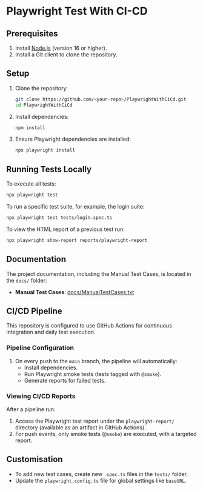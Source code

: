 # Playwright Test With CI-CD

## Prerequisites
1. Install [Node.js](https://nodejs.org/) (version 16 or higher).
2. Install a Git client to clone the repository.

## Setup
1. Clone the repository:
   ```bash
   git clone https://github.com/<your-repo>/PlaywrightWithCiCd.git
   cd PlaywrightWithCiCd
   ```

2. Install dependencies:
   ```bash
   npm install
   ```

3. Ensure Playwright dependencies are installed:
   ```bash
   npx playwright install
   ```

## Running Tests Locally
To execute all tests:
```bash
npx playwright test
```

To run a specific test suite, for example, the login suite:
```bash
npx playwright test tests/login.spec.ts
```

To view the HTML report of a previous test run:
```bash
npx playwright show-report reports/playwright-report
```

## Documentation
The project documentation, including the Manual Test Cases, is located in the `docs/` folder:

- **Manual Test Cases**: [docs/ManualTestCases.txt](https://github.com.mcas.ms/Adii-Nasher/PlaywrightWithCiCd/tree/main/docs)

## CI/CD Pipeline
This repository is configured to use GitHub Actions for continuous integration and daily test execution.

### Pipeline Configuration
1. On every push to the `main` branch, the pipeline will automatically:
   - Install dependencies.
   - Run Playwright smoke tests (tests tagged with `@smoke`).
   - Generate reports for failed tests.

### Viewing CI/CD Reports
After a pipeline run:
1. Access the Playwright test report under the `playwright-report/` directory (available as an artifact in GitHub Actions).
2. For push events, only smoke tests (`@smoke`) are executed, with a targeted report.

## Customisation
- To add new test cases, create new `.spec.ts` files in the `tests/` folder.
- Update the `playwright.config.ts` file for global settings like `baseURL`.
